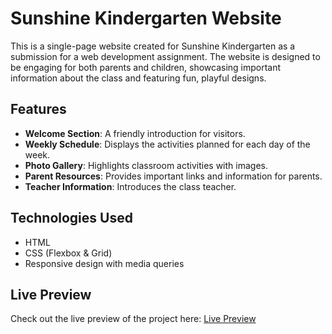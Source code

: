 # Sunshine Kindergarten Website

This is a single-page website created for Sunshine Kindergarten as a submission for a web development assignment. The website is designed to be engaging for both parents and children, showcasing important information about the class and featuring fun, playful designs.

## Features
- **Welcome Section**: A friendly introduction for visitors.
- **Weekly Schedule**: Displays the activities planned for each day of the week.
- **Photo Gallery**: Highlights classroom activities with images.
- **Parent Resources**: Provides important links and information for parents.
- **Teacher Information**: Introduces the class teacher.

## Technologies Used
- HTML
- CSS (Flexbox & Grid)
- Responsive design with media queries

## Live Preview
Check out the live preview of the project here: [Live Preview](https://7ax.github.io/ITCS333_A1/)
